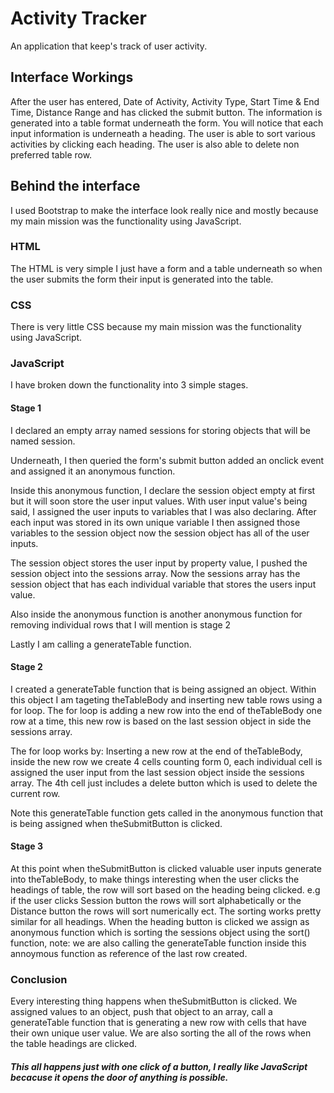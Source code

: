 # Activity Tracker
An application that keep's track of user activity. 

## Interface Workings
After the user has entered, Date of Activity, Activity Type, Start Time & End Time, Distance Range and has clicked the submit button. The information is generated into a table format underneath the form. You will notice that each input information is underneath a heading. The user is able to sort various activities by clicking each heading. The user is also able to delete non preferred table row.

## Behind the interface 
I used Bootstrap to make the interface look really nice and mostly because my main mission was the functionality using JavaScript. 

### HTML
The HTML is very simple I just have a form and a table underneath so when the user submits the form their input is generated into the table.

### CSS
There is very little CSS because my main mission was the functionality using JavaScript. 

### JavaScript
I have broken down the functionality into 3 simple stages.

#### Stage 1 
I declared an empty array named sessions for storing objects that will be named session.

Underneath, I then queried the form's submit button added an onclick event and assigned it an anonymous function.

Inside this anonymous function, I declare the session object empty at first but it will soon store the user input values.
With user input value's being said, I assigned the user inputs to variables that I was also declaring. 
After each input was stored in its own unique variable I then assigned those variables to the session object now the session object has all of the user inputs.

The session object stores the user input by property value, I pushed the session object into the sessions array. Now the sessions array has the session object that has each individual variable that stores the users input value.

Also inside the anonymous function is another anonymous function for removing individual rows that I will mention is stage 2

Lastly I am calling a generateTable function.

#### Stage 2
I created a generateTable function that is being assigned an object. 
Within this object I am tageting theTableBody and inserting new table rows using a for loop.
The for loop is adding a new row into the end of theTableBody one row at a time, this new row is based on the last session object in side the sessions array.

The for loop  works by: 
Inserting a new row at the end of theTableBody, inside the new row we create 4 cells counting form 0, each individual cell is assigned the user input from the last session object inside the sessions array. The 4th cell just includes a delete button which is used to delete the current row.

Note this generateTable function gets called in the anonymous function that is being assigned when theSubmitButton is clicked.

#### Stage 3
At this point when theSubmitButton is clicked valuable user inputs generate into theTableBody, to make things interesting when the user clicks the headings of table, the row will sort based on the heading being clicked. e.g if the user clicks Session button the rows will sort alphabetically or the Distance button the rows will sort numerically ect.
The sorting works pretty similar for all headings. When the heading button is clicked we assign as anonymous function which is sorting the sessions object using the sort() function, note: we are also calling the generateTable function inside this annoymous function as reference of the last row created.

### Conclusion
Every interesting thing happens when theSubmitButton is clicked. We assigned values to an object, push that object to an array, call a generateTable function that is generating a new row with cells that have their own unique user value. We are also sorting the all of the rows when the table headings are clicked.

##### This all happens just with one click of a button, I really like JavaScript becacuse it opens the door of anything is possible. 
